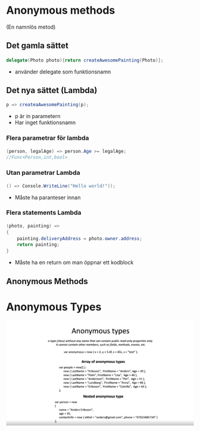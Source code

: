 # Anonymous methods
 (En namnlös metod)



## Det gamla sättet
 ```C#
 delegate(Photo photo){return createAwesomePainting(Photo)};
 ```
 * använder delegate som funktionsnamn


## Det nya sättet (Lambda)

```C#
p => createaAwesomePainting(p);
``` 

* p är in parametern
* Har inget funktionsnamn

### Flera parametrar för lambda
```C#
(person, legalAge) => person.Age >= legalAge;
//Func<Person,int,bool>
```
### Utan parametrar Lambda
```C#
() => Console.WriteLine("Hello world!"));
```
* Måste ha paranteser innan



### Flera statements Lambda
```C#
(photo, painting) =>
{
    painting.deliveryAddress = photo.owner.address;
    return painting;
}
```
* Måste ha en return om man öppnar ett kodblock



## Anonymous Methods

# Anonymous Types

![Anonymous Types](AnonymousTypes.png)